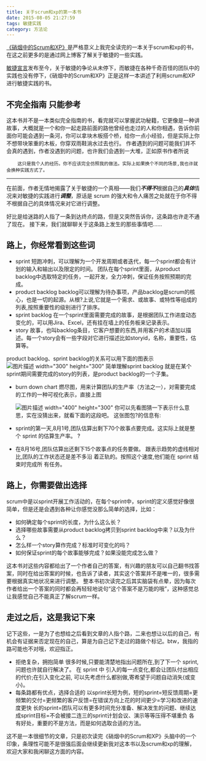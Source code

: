 ```yaml
---
title: 关于scrum和xp的第一本书
date: 2015-08-05 21:27:59
tags: 敏捷实践
category: 方法论
---
```


[《硝烟中的Scrum和XP》][1]是严格意义上我完全读完的一本关于scrum和xp的书，在这之前更多的是通过网上博客了解关于敏捷的一些实践。


[敏捷宣言][2]发布至今，关于敏捷的争论从未停下，而敏捷在各种千奇百怪的团队中的实践也没有停下，《硝烟中的Scrum和XP》正是这样一本讲述了利用scrum和XP进行敏捷实践的书。

不完全指南 只能参考
----------

这本书并不是一本类似完全指南的书，看完就可以掌握武功秘籍，它更像是一种讲故事，大概就是一个和你一起走路前面的路他曾经也走过的人和你相遇，告诉你前面你可能会遇到一条河，你可以拿块木板搭个桥，给你一点小经验，但是实际上你不想带块笨重的木板，你穿双雨鞋淌水过去也行。
作者遇到的问题可能我们并不会真的遇到，作者没遇到的问题，也许我们会遇到一大堆，正如原书作者所说

        这只是我个人的经历。你不应该完全仿照我的做法。实际上如果换个不同的场景,我也许就会换种实践方式了。


----------
在前面，作者无情地揭露了关于敏捷的一个真相——我们***不得不***根据自己的***具体***情况来对敏捷的实践进行***调整***，原话是
        scrum 的强大和令人痛苦之处就在于你不得不根据自己的具体情况来对它进行调整。

好比是给迷路的人指了一条到达终点的路，但是又突然告诉你，这条路也许走不通了现在。
接下来，我们就聊聊关于这条路上发生的那些事情吧......

路上，你经常看到这些词
---------
 - sprint 
短跑冲刺，可以理解为一个开发周期或者迭代，每一个sprint都会有计划的输入和输出以及限定的时间。
团队在每个sprint里面，从product backlog中选取特定的任务，一起开发，全力冲刺，保证任务按照预期的完成。
 - product backlog
backlog可以理解为待办事项，产品backlog是scrum的核心，也是一切的起源。从根?上说,它就是一个需求、或故事、或特性等组成的列表,按照重要性的级别进行了排序。
 - sprint backlog
在一个sprint里面需要完成的故事，是根据团队工作进度动态变化的，可以用Jira、Excel，还有挂在墙上的任务板来记录表示。
 - story
 故事，也叫backlog条目，它客户想要的东西,并用客户的术语加以描述。每一个story会有一些字段对它进行描述比如storyid，名称，重要性，估算等。

product backlog、sprint backlog的关系可以用下面的图表示
![图片描述 width="300" height="300"][3]
简单理解sprint backlog 就是在某个sprint期间需要完成的story的列表，是product backlog的一个子集。
 - burn down chart 燃尽图，用来计算团队的生产率（方法之一），对需要完成的工作的一种可视化表示，直接上图
   
   ![图片描述 width="400" height="300"][4] 
你可以先看图猜一下表示什么意思，实在没猜出来，就看下面的这段吧。 这张图包?的信息有:
     
 - sprint的第一天,8月1号,团队估算出剩下70个故事点要完成。这实际上就是整个 sprint 的估算生产率。 ?
 - 在8月16号,团队估算出还剩下15个故事点的任务要做。 跟表示趋势的虚线相对比,团队的工作状态还是差不多沿 着正轨的。按照这个速度,他们能在 sprint 结束时完成所 有任务。
 

路上，你需要做出选择
----
scrum中是以sprint开展工作活动的，在每个sprint中，sprint的定义感觉好像很简单，但是还是会遇到各种让你感觉没那么简单的选择，比如：
 - 如何确定每个sprint的长度，为什么这么长？
 - 选择哪些故事需要从product backlog拷贝到sprint backlog中来？以及为什么？
 - 怎么样一个story算作完成？标准时可变化的吗？
 - 如何保证sprint的每个故事能够完成？如果没能完成怎么做？

这本书对这些内容都给出了一个作者自己的答案，有兴趣的朋友可以自己翻书找答案，同时在给出答案的时候，也告诉了读者，其实这个答案并不是唯一的，很多需要根据真实地状况来进行调整。
整本书初次读完之后其实脑袋有点晕，因为每次作者给出一个答案的同时都会再轻轻地说句“这个答案不是万能的哦”，这种感觉总让我感觉自己不能真正了解scrum一样。
## 走过之后，这是我记下来 ##
记下这些，一是为了也想给之后看到文章的人指个路，二来也想让以后的自己，有机会有证据来否定现在的自己，算是为自己记下走过的路做个标记。btw，我指的路可能也不对哦，欢迎指正。

 - 拒绝复杂，拥抱简单 很多时候,只要能清楚地指出问题所在,到了下一个 sprint,问题也许就自行解决了。 在 sprint 中
   引入的每一点变化,都会让团队付出相应的代价;在引入变化之前, 可以先考虑什么都别做,寄希望于问题自动消失(或变小)。
 - 每条路都有优点，选择合适的
   以sprint长短为例，短的sprint=短反馈周期=更频繁的交付=更频繁的客户反馈=在错误方向上花的时间更少=学习和改进的速度更快
   长的sprint=团队可以有更多时间充分准备、解决发生的问题、继续达成sprint目标=不会被接二连三的sprint计划会议、演示等等压得不堪重负
   各有好处，重要的不是方法，而是如何选取合适的方法。

这不是一本很细节的文章，只是初次读完《硝烟中的Scrum和XP》头脑中的一个印象，条理性可能不是很强后面会继续更新我对这本书以及scrum和xp的理解，欢迎大家和我闲聊这方面的内容。



  [1]: http://book.douban.com/subject/5501718/
  [2]: http://www.agilemanifesto.org/iso/en/
  [3]: https://image-static.segmentfault.com/181/917/1819172410-5614ab6cbc7a4_articlex
  [4]: https://image-static.segmentfault.com/337/527/3375275594-561486c551e74_articlex
 